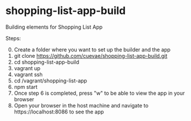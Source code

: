 # shopping-list-app-build
Building elements for Shopping List App

Steps:

0. Create a folder where you want to set up the builder and the app
1. git clone https://github.com/cuevae/shopping-list-app-build.git
2. cd shopping-list-app-build
3. vagrant up
4. vagrant ssh
5. cd /vagrant/shopping-list-app
6. npm start
7. Once step 6 is completed, press "w" to be able to view the app in your browser
7. Open your browser in the host machine and navigate to https://localhost:8086 to see the app
